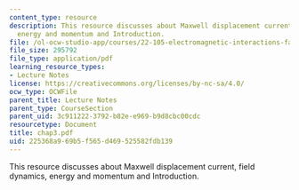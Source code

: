 ```yaml
---
content_type: resource
description: This resource discusses about Maxwell displacement current, field dynamics,
  energy and momentum and Introduction.
file: /ol-ocw-studio-app/courses/22-105-electromagnetic-interactions-fall-2005/225368a969b5f565d469525582fdb139_chap3.pdf
file_size: 295792
file_type: application/pdf
learning_resource_types:
- Lecture Notes
license: https://creativecommons.org/licenses/by-nc-sa/4.0/
ocw_type: OCWFile
parent_title: Lecture Notes
parent_type: CourseSection
parent_uid: 3c911222-3792-b82e-e969-b9d8cbc00cdc
resourcetype: Document
title: chap3.pdf
uid: 225368a9-69b5-f565-d469-525582fdb139
---
```

This resource discusses about Maxwell displacement current, field dynamics, energy and momentum and Introduction.